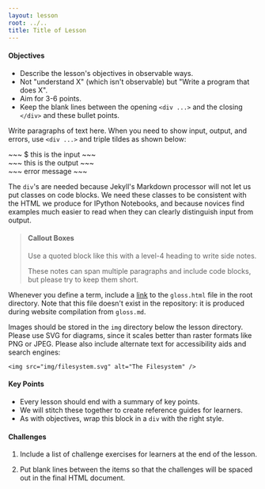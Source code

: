 ```yaml
---
layout: lesson
root: ../..
title: Title of Lesson
---
```

<div class="objectives" markdown="1">

#### Objectives
*   Describe the lesson's objectives in observable ways.
*   Not "understand X" (which isn't observable) but "Write a program that does X".
*   Aim for 3-6 points.
*   Keep the blank lines between the opening `<div ...>` and the closing `</div>` and these bullet points.

</div>

Write paragraphs of text here.
When you need to show input, output, and errors,
use `<div ...>` and triple tildes as shown below:

<div class="in" markdown="1">
~~~
$ this is the input
~~~
</div>
<div class="out" markdown="1">
~~~
this is the output
~~~
</div>
<div class="err" markdown="1">
~~~
error message
~~~
</div>

The `div`'s are needed because
Jekyll's Markdown processor will not let us put classes on code blocks.
We need these classes to be consistent with the HTML we produce for IPython Notebooks,
and because novices find examples much easier to read
when they can clearly distinguish input from output.

> #### Callout Boxes
> 
> Use a quoted block like this with a level-4 heading to write side notes.
> 
> These notes can span multiple paragraphs and include code blocks,
> but please try to keep them short.

Whenever you define a term,
include a [link](../../gloss.html#link)
to the `gloss.html` file in the root directory.
Note that this file doesn't exist in the repository:
it is produced during website compilation from `gloss.md`.

Images should be stored in the `img` directory below the lesson directory.
Please use SVG for diagrams,
since it scales better than raster formats like PNG or JPEG.
Please also include alternate text for accessibility aids and search engines:

~~~
<img src="img/filesystem.svg" alt="The Filesystem" />
~~~

<div class="keypoints" markdown="1">

#### Key Points
*   Every lesson should end with a summary of key points.
*   We will stitch these together to create reference guides for learners.
*   As with objectives, wrap this block in a `div` with the right style.

</div>

<div class="challenges" markdown="1">

#### Challenges

1.  Include a list of challenge exercises for learners at the end of the lesson.

2.  Put blank lines between the items so that the challenges will be spaced out in the final HTML document.

</div>
